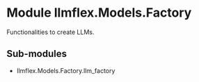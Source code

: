Module llmflex.Models.Factory
=============================
Functionalities to create LLMs.

Sub-modules
-----------
* llmflex.Models.Factory.llm_factory